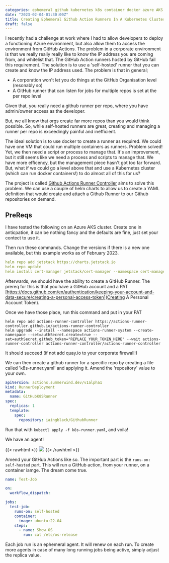```yaml
---
categories: ephemeral github kubernetes k8s container docker azure AKS
date: "2023-02-04-01:30:00Z"
title: Creating Ephemeral Github Action Runners In A Kubernetes Cluster
draft: false
---
```


I recently had a challenge at work where I had to allow developers to deploy a functioning Azure environment, but also allow them to access the environment from GitHub Actions. The problem in a corporate environment is that we really really really like to know the IP address you are coming from, and whitelist that. The GitHub Action runners hosted by GitHub fail this requirement. The solution is to use a 'self-hosted' runner that you can create and know the IP address used. The problem is that in general;
 - A corporation won't let you do things at the GitHub Organisation level (resonably so)
 - A GitHub runner that can listen for jobs for multiple repos is set at the per repo level 
 
Given that, you really need a github runner per repo, where you have admin/owner access as the developer.

But, we all know that orgs create far more repos than you would think possible. So, while self-hosted runners are great, creating and managing a runner per repo is exceedingly painful and inefficient.

The ideal solution is to use docker to create a runner as required. We could have one VM that could run multiple containers as runners. Problem solved! Yet, we then need a script or process to manage that. It's an improvement, but it still seems like we need a process and scripts to manage that. We have more efficency, but the management piece hasn't got too far forward. But, what if we could go a level above that and use a Kubernetes cluster (which can run docker containers!) to do almost all of this for us?

The project is called [Github Actions Runner Controller](https://github.com/actions/actions-runner-controller) aims to solve this problem. We can use a couple of helm charts to allow us to create a YAML definition that would create and attach a Github Runner to our Github repositories on demand.

## PreReqs

I have tested the following on an Azure AKS cluster. Create one in anticpation, it can be nothing fancy and the defaults are fine, just set your contect to use it.

Then run these commands. Change the versions if there is a new one available, but this example works as of February 2023.

```yaml
helm repo add jetstack https://charts.jetstack.io
helm repo update
helm install cert-manager jetstack/cert-manager --namespace cert-manager --create-namespace --version v1.11.0 --set installCRDs=true
```

Afterwards, we should have the ability to create a GitHub Runner. The prereq for this is that you have a GitHub account and a PAT [https://docs.github.com/en/authentication/keeping-your-account-and-data-secure/creating-a-personal-access-token](Creating A Personal Account Token).

Once we have those place, run this command and put in your PAT

```azure
helm repo add actions-runner-controller https://actions-runner-controller.github.io/actions-runner-controller
helm upgrade --install --namespace actions-runner-system --create-namespace --set=authSecret.create=true --set=authSecret.github_token="REPLACE_YOUR_TOKEN_HERE" --wait actions-runner-controller actions-runner-controller/actions-runner-controller
```

It should succeed (if not add quay.io to your corporate firewall!)

We can then create a github runner for a specific repo by creating a file called 'k8s-runner.yaml' and applying it. Amend the 'repository' value to your own.

```yaml
apiVersion: actions.summerwind.dev/v1alpha1
kind: RunnerDeployment
metadata:
  name: GitHubK8SRunner
spec:
  replicas: 1
  template:
    spec:
      repository: iaingblack/GithubRunner
```

Run that with `kubectl apply -f k8s-runner.yaml`, and voila!

We have an agent!

{{< rawhtml >}}
<a data-fancybox="gallery" href="/assets/images/2023/2023-02-04-Creating-Github-Runners-in-a-Kubernetes-Cluster/github-runner-created.png"><img src="/assets/images/2023/Creating-Github-Runners-in-a-Kubernetes-Cluster/github-runner-created.png"></a>
{{< /rawhtml >}}


Amend your GitHub Actions like so. The important part is the `runs-on: self-hosted` part. This will run a GitHub action, from your runner, on a container iamge. The dream come true. 

```yaml
name: Test-Job

on:
  workflow_dispatch:

jobs:
  test-job:
    runs-on: self-hosted
    container:
      image: ubuntu:22.04
    steps:
      - name: Show OS
        run: cat /etc/os-release
```

Each job run is an ephemeral agent. It will renew on each run. To create more agents in case of many long running jobs being active, simply adjust the replica value.